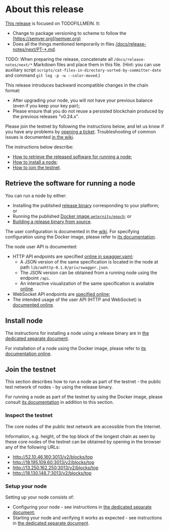 # About this release

[This release][this-release] is focused on TODOFILLMEIN.
It:
* Change to package versioning to scheme to follow the [https://semver.org](semver.org)
* Does all the things mentioned temporarily in files [/docs/release-notes/next/PT-*.md](/docs/release-notes/next/).

TODO: When preparing the release, concatenate all `/docs/release-notes/next/*` Markdown files and place them in this file. (Hint: you can use auxiliary script `scripts/cat-files-in-directory-sorted-by-committer-date` and command `git log -p -w --color-moved`.)

[this-release]: https://github.com/aeternity/epoch/releases/tag/v1.0.0-rc2

This release introduces backward incompatible changes in the chain format:
* After upgrading your node, you will not have your previous balance (even if you keep your key pair);
* Please ensure that you do not reuse a persisted blockchain produced by the previous releases "v0.24.x".

Please join the testnet by following the instructions below, and let us know if you have any problems by [opening a ticket](https://github.com/aeternity/epoch/issues).
Troubleshooting of common issues is documented [in the wiki](https://github.com/aeternity/epoch/wiki/Troubleshooting).

The instructions below describe:
* [How to retrieve the released software for running a node](#retrieve-the-software-for-running-a-node);
* [How to install a node](#install-node);
* [How to join the testnet](#join-the-testnet).

## Retrieve the software for running a node

You can run a node by either:
* Installing the published [release binary][this-release] corresponding to your platform; or
* Running the published [Docker image `aeternity/epoch`][docker]; or
* [Building a release binary from source][build].

[docker]: https://github.com/aeternity/epoch/blob/v1.0.0-rc2/docs/docker.md
[build]: https://github.com/aeternity/epoch/blob/v1.0.0-rc2/docs/build.md

The user configuration is documented in the [wiki](https://github.com/aeternity/epoch/wiki/User-provided-configuration).
For specifying configuration using the Docker image, please refer to [its documentation][docker].

The node user API is documented:
* HTTP API endpoints are specified [online in swagger.yaml][swagger-yaml];
  * A JSON version of the same specification is located in the node at path `lib/aehttp-0.1.0/priv/swagger.json`.
  * The JSON version can be obtained from a running node using the endpoint `/api`.
  * An interactive visualization of the same specification is available [online][swagger-ui].
* WebSocket API endpoints are [specified online][api-doc];
* The intended usage of the user API (HTTP and WebSocket) is [documented online][api-doc].

[swagger-yaml]: https://github.com/aeternity/epoch/blob/v1.0.0-rc2/config/swagger.yaml
[swagger-ui]: https://aeternity.github.io/epoch-api-docs/?config=https://raw.githubusercontent.com/aeternity/epoch/v1.0.0-rc2/apps/aehttp/priv/swagger.json
[api-doc]: https://github.com/aeternity/protocol/blob/epoch-v1.0.0-rc2/epoch/api/README.md

## Install node

The instructions for installing a node using a release binary are in [the dedicated separate document](../../docs/installation.md).

For installation of a node using the Docker image, please refer to [its documentation online][docker].

## Join the testnet

This section describes how to run a node as part of the testnet - the public test network of nodes - by using the release binary.

For running a node as part of the testnet by using the Docker image, please consult [its documentation][docker] in addition to this section.

### Inspect the testnet

The core nodes of the public test network are accessible from the Internet.

Information, e.g. height, of the top block of the longest chain as seen by these core nodes of the testnet can be obtained by opening in the browser any of the following URLs:
* http://52.10.46.160:3013/v2/blocks/top
* http://18.195.109.60:3013/v2/blocks/top
* http://13.250.162.250:3013/v2/blocks/top
* http://18.130.148.7:3013/v2/blocks/top

### Setup your node

Setting up your node consists of:
* Configuring your node - see instructions in [the dedicated separate document](../../docs/configuration.md);
* Starting your node and verifying it works as expected - see instructions in [the dedicated separate document](../../docs/operation.md).

